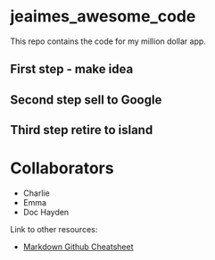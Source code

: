 # jeaimes_awesome_code
This repo contains the code for my million dollar app. 

## First step - make idea
## Second step sell to Google
## Third step retire to island

# Collaborators
* Charlie
* Emma
* Doc Hayden


Link to other resources:
* [Markdown Github Cheatsheet](https://github.com/adam-p/markdown-here/wiki/Markdown-Cheatsheet)
